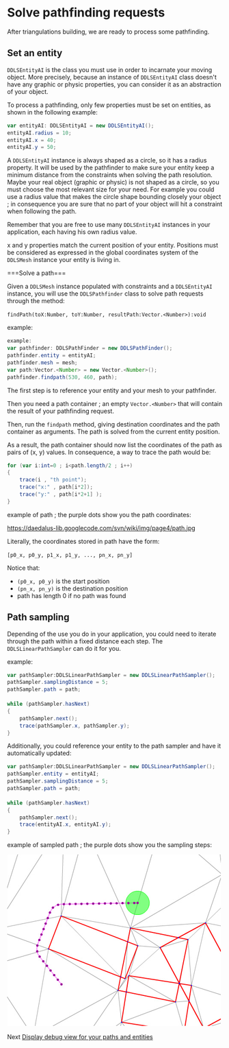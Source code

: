 # Solve pathfinding requests

After triangulations building, we are ready to process some pathfinding.

## Set an entity

`DDLSEntityAI` is the class you must use in order to incarnate your moving object. More precisely, because an instance of `DDLSEntityAI` class doesn't have any graphic or physic properties, you can consider it as an abstraction of your object.

To process a pathfinding, only few properties must be set on entities, as shown in the following example:

```actionscript
var entityAI: DDLSEntityAI = new DDLSEntityAI();
entityAI.radius = 10;
entityAI.x = 40; 
entityAI.y = 50;
```

A `DDLSEntityAI` instance is always shaped as a circle, so it has a radius property. It will be used by the pathfinder to make sure your entity keep a minimum distance from the constraints when solving the path resolution. Maybe your real object (graphic or physic) is not shaped as a circle, so you must choose the most relevant size for your need. For example you could use a radius value that makes the circle shape bounding closely your object  ; in consequence you are sure that no part of your object will hit a constraint when following the path.

Remember that you are free to use many `DDLSEntityAI` instances in your application, each having his own radius value.

x and y properties match the current position of your entity. Positions must be considered as expressed in the global coordinates system of the `DDLSMesh` instance your entity is living in.


===Solve a path===

Given a `DDLSMesh` instance populated with constraints and a `DDLSEntityAI` instance, you will use the `DDLSPathfinder` class to solve path requests through the method:

`findPath(toX:Number, toY:Number, resultPath:Vector.<Number>):void`

example:

```actionscript
example:
var pathfinder: DDLSPathFinder = new DDLSPathFinder();
pathfinder.entity = entityAI;
pathfinder.mesh = mesh;
var path:Vector.<Number> = new Vector.<Number>();
pathfinder.findpath(530, 460, path);
```

The first step is to reference your entity and your mesh to your pathfinder.

Then you need a path container ; an empty `Vector.<Number>` that will contain the result of your pathfinding request.

Then, run the `findpath` method, giving destination coordinates and the path container as arguments. The path is solved from the current entity position.

As a result, the path container should now list the coordinates of the path as pairs of (x, y) values. In consequence, a way to trace the path would be:

```actionscript
for (var i:int=0 ; i<path.length/2 ; i++)
{
	trace(i , "th point");
	trace("x:" , path[i*2]);
	trace("y:" , path[i*2+1] );
}
```

example of path ; the purple dots show you the path coordinates:

https://daedalus-lib.googlecode.com/svn/wiki/img/page4/path.jpg

Literally, the coordinates stored in path have the form:

`[p0_x, p0_y, p1_x, p1_y, ..., pn_x, pn_y]`

Notice that:
 * `(p0_x, p0_y)` is the start position
 * `(pn_x, pn_y)` is the destination position
 * path has length 0 if no path was found

## Path sampling

Depending of the use you do in your application, you could need to iterate through the path within a fixed distance each step. The `DDLSLinearPathSampler` can do it for you.

example:

```actionscript
var pathSampler:DDLSLinearPathSampler = new DDLSLinearPathSampler();
pathSampler.samplingDistance = 5;
pathSampler.path = path;

while (pathSampler.hasNext)
{
	pathSampler.next();
	trace(pathSampler.x, pathSampler.y);
}
```

Additionally, you could reference your entity to the path sampler and have it automatically updated:

```actionscript
var pathSampler:DDLSLinearPathSampler = new DDLSLinearPathSampler();
pathSampler.entity = entityAI;
pathSampler.samplingDistance = 5;
pathSampler.path = path;

while (pathSampler.hasNext)
{
	pathSampler.next();
	trace(entityAI.x, entityAI.y);
}
```

example of sampled path ; the purple dots show you the sampling steps:

![](/docs/original-wiki/img/page4/path_sampled.jpg)

Next [Display debug view for your paths and entities](06_SimpleView2.md)
